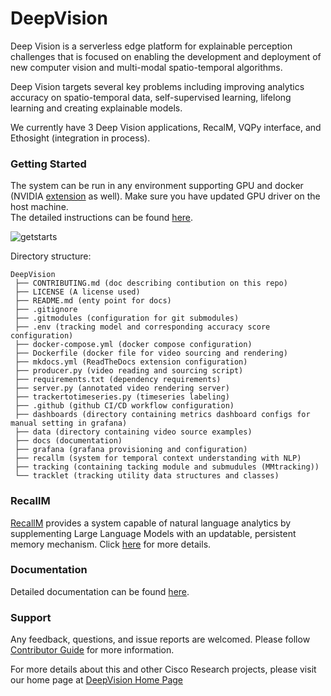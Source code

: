 # DeepVision

Deep Vision is a serverless edge platform for explainable perception challenges that is focused on enabling the development and deployment of new computer vision and multi-modal spatio-temporal algorithms.  

Deep Vision targets several key problems including improving analytics accuracy on spatio-temporal data, self-supervised learning, lifelong learning and creating explainable models.  

We currently have 3 Deep Vision applications, RecalM, VQPy interface, and Ethosight (integration in process). 

### Getting Started

The system can be run in any environment supporting GPU and docker (NVIDIA [extension](https://docs.nvidia.com/datacenter/cloud-native/container-toolkit/user-guide.html) as well). Make sure you have updated GPU driver on the host machine.  
The detailed instructions can be found [here](docs/getstarted.md).  

![getstarts](docs/images/getstarts.gif)

Directory structure:
```
DeepVision
 ├── CONTRIBUTING.md (doc describing contibution on this repo)
 ├── LICENSE (A license used)
 ├── README.md (enty point for docs)
 ├── .gitignore
 ├── .gitmodules (configuration for git submodules)
 ├── .env (tracking model and corresponding accuracy score configuration)
 ├── docker-compose.yml (docker compose configuration)
 ├── Dockerfile (docker file for video sourcing and rendering)
 ├── mkdocs.yml (ReadTheDocs extension configuration)
 ├── producer.py (video reading and sourcing script)
 ├── requirements.txt (dependency requirements)
 ├── server.py (annotated video rendering server)
 ├── trackertotimeseries.py (timeseries labeling)
 ├── .github (github CI/CD workflow configuration)
 ├── dashboards (directory containing metrics dashboard configs for manual setting in grafana)
 ├── data (directory containing video source examples)
 ├── docs (documentation)
 ├── grafana (grafana provisioning and configuration)
 ├── recallm (system for temporal context understanding with NLP)
 ├── tracking (containing tacking module and submudules (MMtracking))
 └── tracklet (tracking utility data structures and classes)
```

### RecallM
[RecallM](./recallm/) provides a system capable of natural language analytics by supplementing Large Language Models with an updatable, persistent memory mechanism. Click [here](./recallm/) for more details.

### Documentation

Detailed documentation can be found [here](docs/index.md).

### Support

Any feedback, questions, and issue reports are welcomed. Please follow [Contributor Guide](CONTRIBUTING.md) for more information.


For more details about this and other Cisco Research projects, please visit our home page at [DeepVision Home Page](https://research.cisco.com/research-projects/deep-vision)
